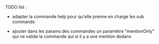 TODO list :

- adapter la commande help pour qu'elle prenne en charge les sub commands

- ajouter dans les params des commandes un paramètre "mentionOnly" qui ne valide la commande qui si il y a une mention dedans
